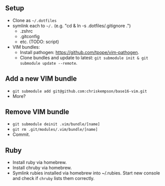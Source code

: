 ## Setup

* Clone as `~/.dotfiles`
* symlink each to `~/.` (e.g. "cd & ln -s .dotfiles/.gitignore .")
  * .zshrc
  * .gitconfig
  * etc. (TODO: script)
* VIM bundles:
  * Install pathogen: https://github.com/tpope/vim-pathogen.
  * Clone bundles and update to latest: `git submodule init & git submodule update --remote`.

## Add a new VIM bundle

- `git submodule add git@github.com:chriskempson/base16-vim.git`
- More?

## Remove VIM bundle

- `git submodule deinit .vim/bundle/[name]`
- `git rm .git/modules/.vim/bundle/[name]`
- Commit.

## Ruby

- Install ruby via homebrew.
- Install chruby via homebrew.
- Symlink rubies installed via homebrew into ~/.rubies. Start new console and check if `chruby` lists them correctly.
